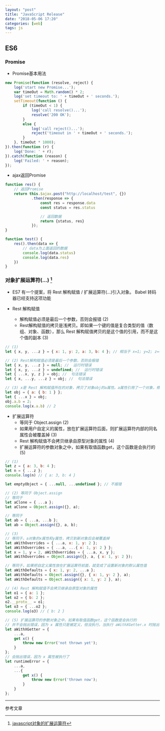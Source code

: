 ```yaml
---
layout: "post"
title: "JavaScript Release"
date: "2018-05-06 17:20"
categories: [web]
tags: js
---
```


## ES6

### Promise

- Promise基本用法

```js
new Promise(function (resolve, reject) {
    log('start new Promise...');
    var timeOut = Math.random() * 2;
    log('set timeout to: ' + timeOut + ' seconds.');
    setTimeout(function () {
        if (timeOut < 1) {
            log('call resolve()...');
            resolve('200 OK');
        }
        else {
            log('call reject()...');
            reject('timeout in ' + timeOut + ' seconds.');
        }
    }, timeOut * 1000);
}).then(function (r) {
    log('Done: ' + r);
}).catch(function (reason) {
    log('Failed: ' + reason);
});
```

- ajax返回Promise

```js
function res() {
    // 返回Promise
    return this.$ajax.post("http://localhost/test", {})
            .then(response => {
                const res = response.data
                const status = res.status

                // 返回数据
                return {status, res}
            });
}

function test() {
    res().then(data => {
        // data为上面返回的数据
        console.log(data.status)
        console.log(data.res)
    })
}
```

### 对象扩展运算符(...) [^1]

- ES7 有一个提案，将 Rest 解构赋值 / 扩展运算符(...)引入对象。 Babel 转码器已经支持这项功能

- Rest 解构赋值
    - 解构赋值必须是最后一个参数，否则会报错 (2)
    - Rest解构赋值的拷贝是浅拷贝。即如果一个键的值是复合类型的值（数组、对象、函数），那么 Rest 解构赋值拷贝的是这个值的引用，而不是这个值的副本 (3)

```js
// (1)
let { x, y, ...z } = { x: 1, y: 2, a: 3, b: 4 }; // 相当于 x=1; y=2; z={a: 3, b: 4}

// (2) Rest解构赋值必须是最后一个参数，否则会报错
let { x, y, ...z } = null; //  运行时错误  
let { x, y, ...z } = undefined; //  运行时错误  
let { ...x, y, z } = obj; //  句法错误
let { x, ...y, ...z } = obj; //  句法错误  

// (3) x是 Rest 解构赋值所在的对象，拷贝了对象obj的a属性。a属性引用了一个对象，修改这个对象的值，会影响到 Rest 解构赋值对它的引用。同理修改 x.a.b 也会影响 obj
let obj = { a: { b: 1 } };
let { ...x } = obj;  
obj.a.b = 2;
console.log(x.a.b) // 2
```

- 扩展运算符
    - 等同于 Object.assign (2)
    - 如果用户自定义的属性，放在扩展运算符后面，则扩展运算符内部的同名属性会被覆盖掉 (3)
    - Rest 解构赋值不会拷贝继承自原型对象的属性 (4)
    - 扩展运算符的参数对象之中，如果有取值函数get，这个函数是会执行的 (5)

```js
// (1)
let z = { a: 3, b: 4 };
let n = { ...z };  
console.log(n) // { a: 3, b: 4 }

let emptyObject = { ...null, ...undefined }; // 不报错

// (2) 等同于 Object.assign
// 等同于
let aClone = { ...a };
let aClone = Object.assign({}, a);  

// 等同于
let ab = { ...a, ...b };
let ab = Object.assign({}, a, b);

// (3)
// 等同于。a对象的x属性和y属性，拷贝到新对象后会被覆盖掉
let aWithOverrides = { ...a, x: 1, y: 2 };  
let aWithOverrides = { ...a, ...{ x: 1, y: 2 } };  
let x = 1, y = 2, aWithOverrides = { ...a, x, y };  
let aWithOverrides = Object.assign({}, a, { x: 1, y: 2 });  

// 等同于。如果把自定义属性放在扩展运算符前面，就变成了设置新对象的默认属性值
let aWithDefaults = { x: 1, y: 2, ...a };  
let aWithDefaults = Object.assign({}, { x: 1, y: 2 }, a);
let aWithDefaults = Object.assign({ x: 1, y: 2 }, a);

// (4) Rest 解构赋值不会拷贝继承自原型对象的属性
let o1 = { a: 1 };
let o2 = { b: 2 };
o2.__proto__ = o1;
let o3 = { ...o2 };
console.log(o3) // { b: 2 }

// (5) 扩展运算符的参数对象之中，如果有取值函数get，这个函数是会执行的
// 并不会抛出错误，因为 x 属性只是被定义，但没执行。当执行 aWithXGetter.x 时抛出错误
let aWithXGetter = { 
    ...a,  
    get x() {
        throw new Error('not thrown yet');  
    }  
};  
// 会抛出错误，因为 x 属性被执行了
let runtimeError = {
    ...a,
    ...{
        get x() {
            throw new Error('thrown now');  
        }  
    }  
};
```



---

参考文章

[^1]: [javascript对象的扩展运算符](https://blog.csdn.net/qq_30100043/article/details/53424750)

